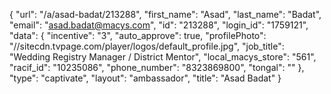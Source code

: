 {
    "url": "\/a\/asad-badat\/213288",
    "first_name": "Asad",
    "last_name": "Badat",
    "email": "asad.badat@macys.com",
    "id": "213288",
    "login_id": "1759121",
    "data": {
        "incentive": "3",
        "auto_approve": true,
        "profilePhoto": "\/\/sitecdn.tvpage.com\/player\/logos\/default_profile.jpg",
        "job_title": "Wedding Registry Manager \/ District Mentor",
        "local_macys_store": "561",
        "racif_id": "10235086",
        "phone_number": "8323869800",
        "tongal": ""
    },
    "type": "captivate",
    "layout": "ambassador",
    "title": "Asad Badat"
}